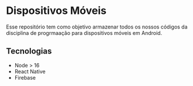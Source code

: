 # Dispositivos Móveis

Esse repositório tem como objetivo armazenar todos os nossos códigos da disciplina de progrmaação para dispositivos móveis em Android.

## Tecnologias

- Node > 16
- React Native
- Firebase
